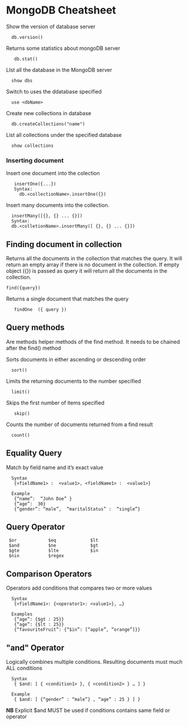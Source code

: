 # MongoDB Cheatsheet

Show the version of database server

```
  db.version()
```

Returns some statistics about
mongoDB server

```
   db.stat()
```

LIst all the database in the MongoDB server

```
  show dbs
```

Switch to uses the ddatabase specified

```
  use <dbName>
```

Create new collections in database

```
  db.createCollections("name")
```

List all collections under the specified database

```
  show collections
```

### Inserting document

Insert one document into the colection

```
   insertOne({...})
   Syntax:
     db.<collectionName>.insertOne({})
```

Insert many documents into the collection.

```
  insertMany([{}, {} ... {}])
  Syntax:
  db.<colletionName>.insertMany([ {}, {} ... {}])
```

## Finding document in collection

Returns all the documents in the collection that matches the query. It will return an empty array if there is no document in the collection. If empty object ({}) is passed as query it will return all the documents in the collection.

```
find({query})
```

Returns a single document that matches the query

```
   findOne  ({ query })
```

## Query methods

Are methods helper methods of the find method. It needs to be chained after the find() method

Sorts documents in either ascending or descending order

```
  sort()
```

Limits the returning documents to the number specified

```
  limit()
```

Skips the first number of items specified

```
   skip()
```

Counts the number of documents returned from a find result

```
  count()
```

## Equality Query

Match by field name and it’s exact value

```
  Syntax
   {<fieldName1> :  <value1>, <fieldName1> :  <value1>}

  Example
   {“name”:  “John Doe” }
   {“age”:  30}
   {“gender”: “male”,  “maritalStatus” :  “single”}
```

## Query Operator

```
 $or			$eq				$lt
 $and			$ne				$gt
 $gte			$lte			$in
 $nin			$regex
```

## Comparison Operators

Operators add conditions that compares two or more values

```
  Syntax
   {<fieldName1>: {<operator1>: <value1>}, …}

  Examples
   {“age”: {$gt : 25}}
   {“age”: {$lt : 25}}
   {“favouriteFruit”: {“$in”: [“apple”, “orange”]}}
```

## "and" Operator
Logically combines multiple conditions. Resulting documents must much ALL conditions

```
  Syntax
   { $and: [ { <condition1> }, { <condition2> } … ] }

  Example
   { $and: [ {“gender” : “male”} , “age” : 25 } ] }
```

**NB**
Explicit $and MUST be used if conditions contains same field or operator
